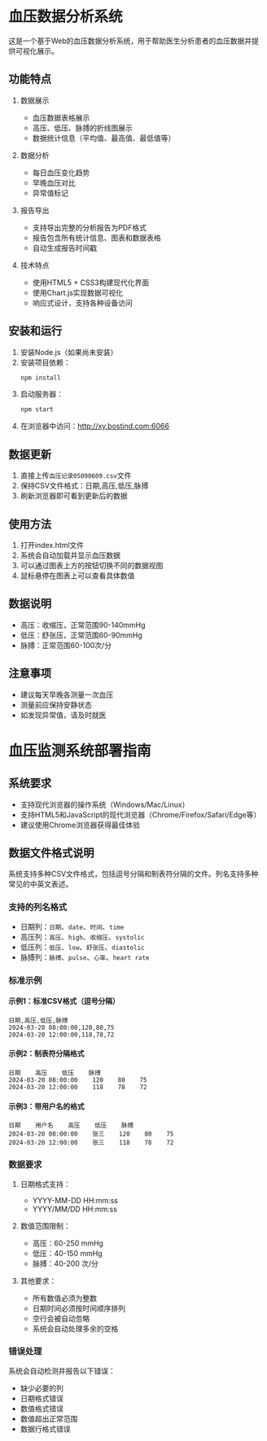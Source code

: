 # 血压数据分析系统

这是一个基于Web的血压数据分析系统，用于帮助医生分析患者的血压数据并提供可视化展示。

## 功能特点

1. 数据展示
   - 血压数据表格展示
   - 高压、低压、脉搏的折线图展示
   - 数据统计信息（平均值、最高值、最低值等）

2. 数据分析
   - 每日血压变化趋势
   - 早晚血压对比
   - 异常值标记

3. 报告导出
   - 支持导出完整的分析报告为PDF格式
   - 报告包含所有统计信息、图表和数据表格
   - 自动生成报告时间戳

4. 技术特点
   - 使用HTML5 + CSS3构建现代化界面
   - 使用Chart.js实现数据可视化
   - 响应式设计，支持各种设备访问

## 安装和运行

1. 安装Node.js（如果尚未安装）
2. 安装项目依赖：
   ```bash
   npm install
   ```
3. 启动服务器：
   ```bash
   npm start
   ```
4. 在浏览器中访问：http://xy.bostind.com:6066

## 数据更新

1. 直接上传`血压记录05090609.csv`文件
2. 保持CSV文件格式：日期,高压,低压,脉搏
3. 刷新浏览器即可看到更新后的数据

## 使用方法

1. 打开index.html文件
2. 系统会自动加载并显示血压数据
3. 可以通过图表上方的按钮切换不同的数据视图
4. 鼠标悬停在图表上可以查看具体数值

## 数据说明

- 高压：收缩压，正常范围90-140mmHg
- 低压：舒张压，正常范围60-90mmHg
- 脉搏：正常范围60-100次/分

## 注意事项

- 建议每天早晚各测量一次血压
- 测量前应保持安静状态
- 如发现异常值，请及时就医

# 血压监测系统部署指南

## 系统要求
- 支持现代浏览器的操作系统（Windows/Mac/Linux）
- 支持HTML5和JavaScript的现代浏览器（Chrome/Firefox/Safari/Edge等）
- 建议使用Chrome浏览器获得最佳体验

## 数据文件格式说明

系统支持多种CSV文件格式，包括逗号分隔和制表符分隔的文件。列名支持多种常见的中英文表述。

### 支持的列名格式
- 日期列：`日期`、`date`、`时间`、`time`
- 高压列：`高压`、`high`、`收缩压`、`systolic`
- 低压列：`低压`、`low`、`舒张压`、`diastolic`
- 脉搏列：`脉搏`、`pulse`、`心率`、`heart rate`

### 标准示例

#### 示例1：标准CSV格式（逗号分隔）
```csv
日期,高压,低压,脉搏
2024-03-20 08:00:00,120,80,75
2024-03-20 12:00:00,118,78,72
```

#### 示例2：制表符分隔格式
```csv
日期    高压    低压    脉搏
2024-03-20 08:00:00    120    80    75
2024-03-20 12:00:00    118    78    72
```

#### 示例3：带用户名的格式
```csv
日期    用户名    高压    低压    脉搏
2024-03-20 08:00:00    张三    120    80    75
2024-03-20 12:00:00    张三    118    78    72
```

### 数据要求
1. 日期格式支持：
   - YYYY-MM-DD HH:mm:ss
   - YYYY/MM/DD HH:mm:ss

2. 数值范围限制：
   - 高压：60-250 mmHg
   - 低压：40-150 mmHg
   - 脉搏：40-200 次/分

3. 其他要求：
   - 所有数值必须为整数
   - 日期时间必须按时间顺序排列
   - 空行会被自动忽略
   - 系统会自动处理多余的空格

### 错误处理
系统会自动检测并报告以下错误：
- 缺少必要的列
- 日期格式错误
- 数值格式错误
- 数值超出正常范围
- 数据行格式错误

